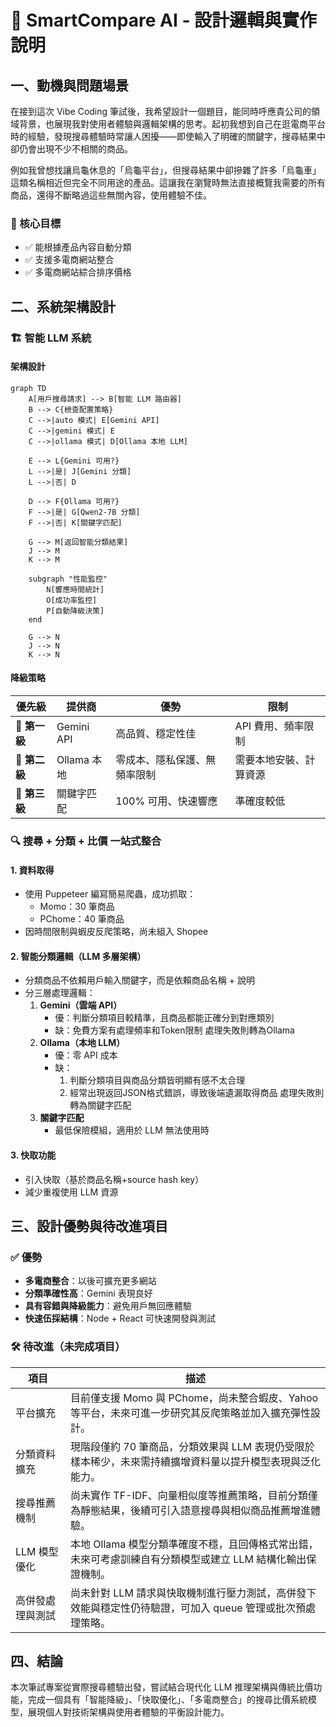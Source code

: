 # 📄 SmartCompare AI - 設計邏輯與實作說明

## 一、動機與問題場景

在接到這次 Vibe Coding 筆試後，我希望設計一個題目，能同時呼應貴公司的領域背景，也展現我對使用者體驗與邏輯架構的思考。起初我想到自己在逛電商平台時的經驗，發現搜尋體驗時常讓人困擾——即使輸入了明確的關鍵字，搜尋結果中卻仍會出現不少不相關的商品。

例如我曾想找讓烏龜休息的「烏龜平台」，但搜尋結果中卻摻雜了許多「烏龜車」這類名稱相近但完全不同用途的產品。這讓我在瀏覽時無法直接概覽我需要的所有商品，還得不斷略過這些無關內容，使用體驗不佳。

### 🎯 核心目標

- ✅ 能根據產品內容自動分類
- ✅ 支援多電商網站整合
- ✅ 多電商網站綜合排序價格

## 二、系統架構設計

### 🏗️ 智能 LLM 系統

#### 架構設計
```mermaid
graph TD
    A[用戶搜尋請求] --> B[智能 LLM 路由器]
    B --> C{檢查配置策略}
    C -->|auto 模式| E[Gemini API]
    C -->|gemini 模式| E
    C -->|ollama 模式| D[Ollama 本地 LLM]
    
    E --> L{Gemini 可用?}
    L -->|是| J[Gemini 分類]
    L -->|否| D
    
    D --> F{Ollama 可用?}
    F -->|是| G[Qwen2-7B 分類]
    F -->|否| K[關鍵字匹配]
    
    G --> M[返回智能分類結果]
    J --> M
    K --> M
    
    subgraph "性能監控"
        N[響應時間統計]
        O[成功率監控]
        P[自動降級決策]
    end
    
    G --> N
    J --> N
    K --> N
```

#### 降級策略
| 優先級 | 提供商 | 優勢 | 限制 |
|--------|--------|------|------|
| 🥇 **第一級** | Gemini API | 高品質、穩定性佳 | API 費用、頻率限制 |
| 🥈 **第二級** | Ollama 本地 | 零成本、隱私保護、無頻率限制 | 需要本地安裝、計算資源 |
| 🥉 **第三級** | 關鍵字匹配 | 100% 可用、快速響應 | 準確度較低 |

### 🔍 搜尋 + 分類 + 比價 一站式整合

#### 1. 資料取得
- 使用 Puppeteer 編寫簡易爬蟲，成功抓取：
  - Momo：30 筆商品
  - PChome：40 筆商品
- 因時間限制與蝦皮反爬策略，尚未組入 Shopee

#### 2. 智能分類邏輯（LLM 多層架構）
- 分類商品不依賴用戶輸入關鍵字，而是依賴商品名稱 + 說明
- 分三層處理邏輯：
  1. **Gemini（雲端 API）**
     - 優：判斷分類項目較精準，且商品都能正確分到對應類別
     - 缺：免費方案有處理頻率和Token限制
     處理失敗則轉為Ollama
  2. **Ollama（本地 LLM）**
     - 優：零 API 成本
     - 缺：
        1. 判斷分類項目與商品分類皆明顯有感不太合理
        2. 經常出現返回JSON格式錯誤，導致後端遺漏取得商品
     處理失敗則轉為關鍵字匹配
  3. **關鍵字匹配**
     - 最低保險模組，適用於 LLM 無法使用時

#### 3. 快取功能
- 引入快取（基於商品名稱+source hash key）
- 減少重複使用 LLM 資源

## 三、設計優勢與待改進項目

### ✅ 優勢
- **多電商整合**：以後可擴充更多網站
- **分類準確性高**：Gemini 表現良好
- **具有容錯與降級能力**：避免用戶無回應體驗
- **快速伍採結構**：Node + React 可快速開發與測試

### 🛠️ 待改進（未完成項目）

| 項目 | 描述 |
|------|------|
| 平台擴充 | 目前僅支援 Momo 與 PChome，尚未整合蝦皮、Yahoo 等平台，未來可進一步研究其反爬策略並加入擴充彈性設計。 |
| 分類資料擴充 | 現階段僅約 70 筆商品，分類效果與 LLM 表現仍受限於樣本稀少，未來需持續擴增資料量以提升模型表現與泛化能力。 |
| 搜尋推薦機制 | 尚未實作 TF-IDF、向量相似度等推薦策略，目前分類僅為靜態結果，後續可引入語意搜尋與相似商品推薦增進體驗。 |
| LLM 模型優化 | 本地 Ollama 模型分類準確度不穩，且回傳格式常出錯，未來可考慮訓練自有分類模型或建立 LLM 結構化輸出保證機制。 |
| 高併發處理與測試 | 尚未針對 LLM 請求與快取機制進行壓力測試，高併發下效能與穩定性仍待驗證，可加入 queue 管理或批次預處理策略。 |

## 四、結論

本次筆試專案從實際搜尋體驗出發，嘗試結合現代化 LLM 推理架構與傳統比價功能，完成一個具有「智能降級」、「快取優化」、「多電商整合」的搜尋比價系統模型，展現個人對技術架構與使用者體驗的平衡設計能力。 
